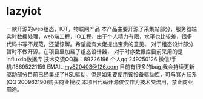 # lazyiot
一款开源的web组态，IOT，物联网产品
 本产品主要开源了采集站部分，服务器端实时数据处理，web端工程，IO工程。由于个人精力有限，水平也比较差，很多代码书写不规范，还望谅解。希望能有大佬提出宝贵的意见。
 对于组态设计部分暂时不做开源。在项目里加载了组态设计器，
 对于时序数据库目前采用的是influxdb数据库
 技术交流QQ群：89226196  个人qq:249250126  微信/手机:18695221159 EMAIL:my820403@126.com
 目前有很多的bug,我会持续更新
 驱动部分目前已经集成了HSL驱动，但是如果要使用该设备驱动库，可与官方联系(QQ 200962190)购买商业授权
 本项目代码开源仅仅作为技术交流用，禁止商业用途。
